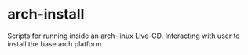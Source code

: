 # arch-install
Scripts for running inside an arch-linux Live-CD. Interacting with user to install the base arch platform.
